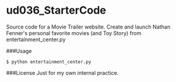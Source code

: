 # ud036_StarterCode
Source code for a Movie Trailer website. Create and launch Nathan Fenner's personal favorite movies (and Toy Story) from entertainment_center.py

###Usage

`$ python entertainment_center.py`

###License
Just for my own internal practice.
